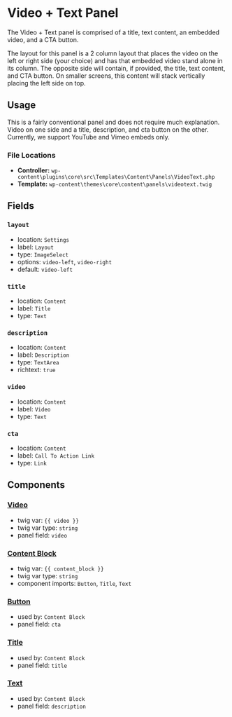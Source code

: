 # Video + Text Panel

The Video + Text panel is comprised of a title, text content, an embedded video, and a CTA button.

The layout for this panel is a 2 column layout that places the video on the left or right side (your choice) and has that embedded video stand alone in its column. The opposite side will contain, if provided, the title, text content, and CTA button. On smaller screens, this content will stack vertically placing the left side on top.

## Usage

This is a fairly conventional panel and does not require much explanation. Video on one side and a title, description, and cta button on the other.
Currently, we support YouTube and Vimeo embeds only.

### File Locations

* **Controller:** `wp-content\plugins\core\src\Templates\Content\Panels\VideoText.php`
* **Template:** `wp-content\themes\core\content\panels\videotext.twig`

## Fields

### `layout`
* location: `Settings`
* label: `Layout`
* type: `ImageSelect`
* options: `video-left`, `video-right`
* default: `video-left`

### `title`
* location: `Content`
* label: `Title`
* type: `Text`

### `description`
* location: `Content`
* label: `Description`
* type: `TextArea`
* richtext: `true`

### `video`
* location: `Content`
* label: `Video`
* type: `Text`

### `cta`
* location: `Content`
* label: `Call To Action Link`
* type: `Link`

## Components

### [Video](/docs/theme/components/video.md)
* twig var: `{{ video }}`
* twig var type: `string`
* panel field: `video`

### [Content Block](/docs/theme/components/content_block.md)
* twig var: `{{ content_block }}`
* twig var type: `string`
* component imports: `Button`, `Title`, `Text`

### [Button](/docs/theme/components/button.md)
* used by: `Content Block`
* panel field: `cta`

### [Title](/docs/theme/components/title.md)
* used by: `Content Block`
* panel field: `title`

### [Text](/docs/theme/components/text.md)
* used by: `Content Block`
* panel field: `description`
